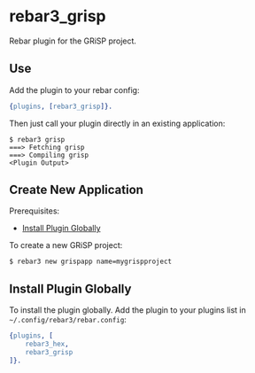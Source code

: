 rebar3_grisp
============

Rebar plugin for the GRiSP project.

Use
---

Add the plugin to your rebar config:

```erlang
{plugins, [rebar3_grisp]}.
```

Then just call your plugin directly in an existing application:

```
$ rebar3 grisp
===> Fetching grisp
===> Compiling grisp
<Plugin Output>
```

Create New Application
----------------------

Prerequisites:

* [Install Plugin Globally](#install-plugin-globally)

To create a new GRiSP project:

```
$ rebar3 new grispapp name=mygrispproject
```

Install Plugin Globally
-----------------------

To install the plugin globally. Add the plugin to your plugins list in
`~/.config/rebar3/rebar.config`:

```erlang
{plugins, [
    rebar3_hex,
    rebar3_grisp
]}.
```
